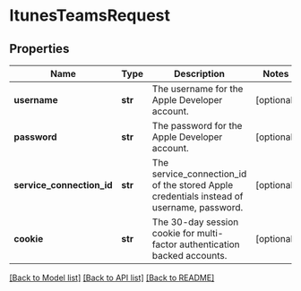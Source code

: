 # ItunesTeamsRequest

## Properties
Name | Type | Description | Notes
------------ | ------------- | ------------- | -------------
**username** | **str** | The username for the Apple Developer account. | [optional] 
**password** | **str** | The password for the Apple Developer account. | [optional] 
**service_connection_id** | **str** | The service_connection_id of the stored Apple credentials instead of username, password. | [optional] 
**cookie** | **str** | The 30-day session cookie for multi-factor authentication backed accounts. | [optional] 

[[Back to Model list]](../README.md#documentation-for-models) [[Back to API list]](../README.md#documentation-for-api-endpoints) [[Back to README]](../README.md)


